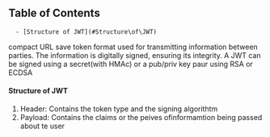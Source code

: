 ## Table of Contents

      - [Structure of JWT](#Structure\of\JWT)


compact URL save token format used for transmitting information between parties. The information is digitally signed, ensuring its integrity. A JWT can be signed using a secret(with HMAc) or a pub/priv key paur using RSA or ECDSA

#### Structure of JWT
1. Header: Contains the token type and the signing algorithtm
2. Payload: Contains the claims or the peives ofinformamtion being passed about te user